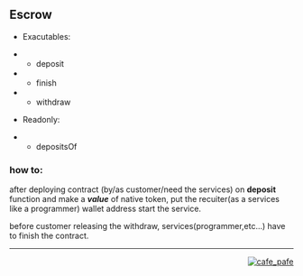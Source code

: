## Escrow

- Exacutables:
- - deposit
- - finish
- - withdraw


- Readonly:
- - depositsOf

### how to:

after deploying contract (by/as customer/need the services) on **deposit** function and make a ***value*** of native token, put the recuiter(as a services like a programmer) wallet address start the service.

before customer releasing the withdraw, services(programmer,etc...) have to finish the contract.

---
<p align="right">
  <a href="https://github.com/mosi-sol" target="blank">
  <img src="https://img.shields.io/badge/Escrow-Contract-blue?style=flat" alt="cafe_pafe" /></a>  
</p>
